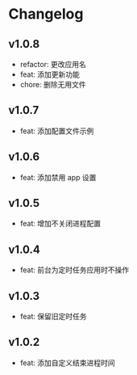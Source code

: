 # Changelog

## v1.0.8

- refactor: 更改应用名
- feat: 添加更新功能
- chore: 删除无用文件

## v1.0.7

- feat: 添加配置文件示例

## v1.0.6

- feat: 添加禁用 app 设置

## v1.0.5

- feat: 增加不关闭进程配置

## v1.0.4

- feat: 前台为定时任务应用时不操作

## v1.0.3

- feat: 保留旧定时任务

## v1.0.2

- feat: 添加自定义结束进程时间
